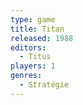 ```yaml
---
type: game
title: Titan
released: 1988
editors: 
  - Titus
players: 1
genres:
  - Stratégie
---
```

